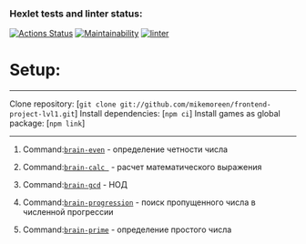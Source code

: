 ### Hexlet tests and linter status:
[![Actions Status](https://github.com/mikemoreen/frontend-project-lvl1/workflows/hexlet-check/badge.svg)](https://github.com/mikemoreen/frontend-project-lvl1/actions)
[![Maintainability](https://api.codeclimate.com/v1/badges/5e8c0fe68d9221e90152/maintainability)](https://codeclimate.com/github/mikemoreen/frontend-project-lvl1/maintainability)
[![linter](https://github.com/mikemoreen/frontend-project-lvl1/actions/workflows/linter.yml/badge.svg?branch=main&event=push)](https://github.com/mikemoreen/frontend-project-lvl1/actions/workflows/linter.yml)

# Setup:
***
Clone repository:
[`git clone git://github.com/mikemoreen/frontend-project-lvl1.git`]
Install dependencies:
[`npm ci`]
Install games as global package:
[`npm link`]
***
1. Command:[`brain-even`](https://asciinema.org/a/I3LuDQG6jpHkglRDTdMSR1yxc) - определение четности числа

2. Command:[`brain-calc `](https://asciinema.org/a/kX6qtFRyMWRsTZMs1e8kDtft5) - расчет математического выражения

3. Command:[`brain-gcd`](https://asciinema.org/a/sNtxZVlIHlgizYzK8xxZH1sxi) - НОД

4. Command:[`brain-progression`](https://asciinema.org/a/CsgVoiULumHJCTzfm8R0n5Lpo) - поиск пропущенного числа в численной прогрессии

5. Command:[`brain-prime`](https://asciinema.org/a/bV0qfHNYUFkpi0wOCccWnciX8) - определение простого числа
